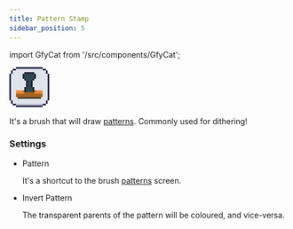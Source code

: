 ```yaml
---
title: Pattern Stamp
sidebar_position: 5
---
```

import GfyCat from '/src/components/GfyCat';

![Icon](./icons/stamp.png)

It's a brush that will draw [patterns]. Commonly used for dithering!

### Settings

+ Pattern

  It's a shortcut to the brush [patterns] screen.

+ Invert Pattern

  The transparent parents of the pattern will be coloured, and vice-versa.
  

<GfyCat id="ApprehensiveFearfulGazelle"/>

[patterns]: ../../color-brush/brush/patterns.md
